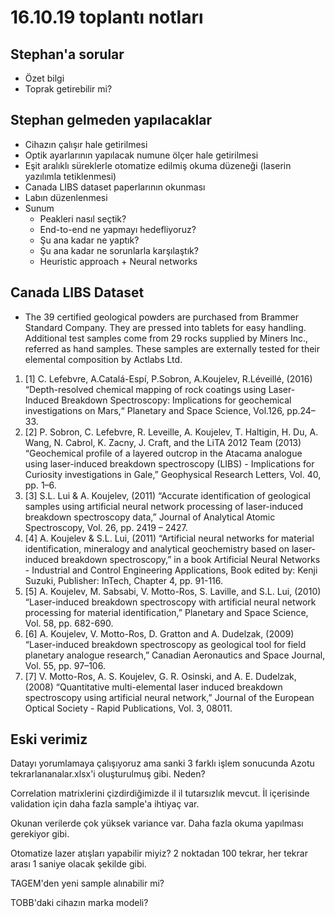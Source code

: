 # 16.10.19 toplantı notları

## Stephan'a sorular
 * Özet bilgi
 * Toprak getirebilir mi?

## Stephan gelmeden yapılacaklar

 * Cihazın çalışır hale getirilmesi
 * Optik ayarlarının yapılacak numune ölçer hale getirilmesi
 * Eşit aralıklı süreklerle otomatize edilmiş okuma düzeneği (laserin yazılımla tetiklenmesi)
 * Canada LIBS dataset paperlarının okunması
 * Labın düzenlenmesi
 * Sunum
   * Peakleri nasıl seçtik?
   * End-to-end ne yapmayı hedefliyoruz?
   * Şu ana kadar ne yaptık?
   * Şu ana kadar ne sorunlarla karşılaştık?
   * Heuristic approach + Neural networks


## Canada LIBS Dataset

 * The 39 certified geological powders are purchased from Brammer Standard Company.  They are pressed into tablets for easy handling.  Additional test samples come from 29 rocks supplied by Miners Inc., referred as hand samples.  These samples are externally tested for their elemental composition by Actlabs Ltd.  

1. [1] C. Lefebvre, A.Catalá-Espí, P.Sobron, A.Koujelev, R.Léveillé, (2016) “Depth-resolved chemical mapping of rock coatings using Laser-Induced Breakdown Spectroscopy: Implications for geochemical investigations on Mars,“ Planetary and Space Science, Vol.126, pp.24–33.
2. [2] P. Sobron, C. Lefebvre, R. Leveille, A. Koujelev, T. Haltigin, H. Du, A. Wang, N. Cabrol, K. Zacny, J. Craft, and the LiTA 2012 Team (2013) “Geochemical profile of a layered outcrop in the Atacama analogue using laser-induced breakdown spectroscopy (LIBS) - Implications for Curiosity investigations in Gale,” Geophysical Research Letters, Vol. 40, pp. 1–6.
3. [3] S.L. Lui & A. Koujelev, (2011) “Accurate identification of geological samples using artificial neural network processing of laser-induced breakdown spectroscopy data,” Journal of Analytical Atomic Spectroscopy, Vol. 26, pp. 2419 – 2427.
4. [4] A. Koujelev & S.L. Lui, (2011) “Artificial neural networks for material identification, mineralogy and analytical geochemistry based on laser-induced breakdown spectroscopy,” in a book Artificial Neural Networks - Industrial and Control Engineering Applications, Book edited by: Kenji Suzuki, Publisher: InTech, Chapter 4, pp. 91-116.
5. [5] A. Koujelev, M. Sabsabi, V. Motto-Ros, S. Laville, and S.L. Lui, (2010) “Laser-induced breakdown spectroscopy with artificial neural network processing for material identification,” Planetary and Space Science, Vol. 58, pp. 682-690. 
6. [6] A. Koujelev, V. Motto-Ros, D. Gratton and A. Dudelzak, (2009) “Laser-induced breakdown spectroscopy as geological tool for field planetary analogue research,” Canadian Aeronautics and Space Journal, Vol. 55, pp. 97–106.
7. [7] V. Motto-Ros, A. S. Koujelev, G. R. Osinski, and A. E. Dudelzak, (2008) “Quantitative multi-elemental laser induced breakdown spectroscopy using artificial neural network,” Journal of the European Optical Society - Rapid Publications, Vol. 3, 08011.

## Eski verimiz

Datayı yorumlamaya çalışıyoruz ama sanki 3 farklı işlem sonucunda Azotu tekrarlananalar.xlsx'i oluşturulmuş gibi. Neden?

Correlation matrixlerini çizdirdiğimizde il il tutarsızlık mevcut. İl içerisinde validation için daha fazla sample'a ihtiyaç var.  

Okunan verilerde çok yüksek variance var. Daha fazla okuma yapılması gerekiyor gibi.

Otomatize lazer atışları yapabilir miyiz?
2 noktadan 100 tekrar, her tekrar arası 1 saniye olacak şekilde gibi.  

TAGEM'den yeni sample alınabilir mi?  

TOBB'daki cihazın marka modeli?  
